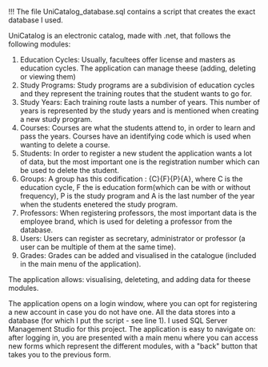 !!! The file UniCatalog_database.sql contains a script that creates the exact database I used.

UniCatalog is an electronic catalog, made with .net, that follows the following modules:

1. Education Cycles:
     Usually, facultees offer license and masters as education cycles. The application can manage theese (adding, deleting or viewing them)
2. Study Programs:
     Study programs are a subdivision of education cycles and they represent the training routes that the student wants to go for.
3. Study Years:
     Each training route lasts a number of years. This number of years is represented by the study years and is mentioned when creating a new study program.
4. Courses:
     Courses are what the students attend to, in order to learn and pass the years. Courses have an identifying code which is used when wanting to delete a course.
5. Students:
     In order to register a new student the application wants a lot of data, but the most important one is the registration number which can be used to delete the student.
6. Groups:
     A group has this codification : {C}{F}{P}{A}, where C is the education cycle, F the is education form(which can be with or without frequency), P is the study program and A is the last number of the year when the students enetered the study program.
7. Professors:
     When registering professors, the most important data is the employee brand, which is used for deleting a professor from the database.   
8. Users:
     Users can register as secretary, administrator or professor (a user can be multiple of them at the same time).
9. Grades:
     Grades can be added and visualised in the catalogue (included in the main menu of the application).

The application allows: visualising, deleteting, and adding data for theese modules.

The application opens on a login window, where you can opt for registering a new account in case you do not have one. All the data stores into a database (for which I put the script - see line 1). I used SQL Server Management Studio for this project.
The application is easy to navigate on: after logging in, you are presented with a main menu where you can access new forms which represent the different modules, with a "back" button that takes you to the previous form.


